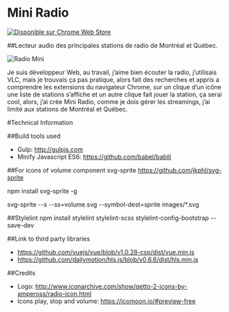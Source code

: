 # Mini Radio

[![Disponible sur Chrome Web Store](https://davland7.github.io/mini-radio/images/chrome-web-store.png)](https://chrome.google.com/webstore/detail/mini-radio/klcjochgjlcecbalpokmcldlfhngcnfh)

##Lecteur audio des principales stations de radio de Montréal et Québec.

![Radio Mini](https://davland7.github.io/mini-radio/images/screen.gif)

Je suis développeur Web, au travail, j’aime bien écouter la radio, j’utilisais VLC, mais je trouvais ça pas pratique, alors fait des recherches et appris a comprendre les extensions du navigateur Chrome, sur un clique d’un icône une liste de stations s’affiche et un autre clique fait jouer la station, ça serai cool, alors, j’ai crée Mini Radio, comme je dois gérer les streamings, j’ai limité aux stations de Montréal et Québec.

#Technical Information

##Build tools used
- Gulp:  http://gulpjs.com
- Minify Javascript ES6: https://github.com/babel/babili

##For icons of volume component
svg-sprite
https://github.com/jkphl/svg-sprite

npm install svg-sprite -g

svg-sprite --s --ss=volume.svg --symbol-dest=sprite images/*.svg


##Stylelint
npm install stylelint stylelint-scss stylelint-config-bootstrap --save-dev

##Link to third party libraries
- https://github.com/vuejs/vue/blob/v1.0.28-csp/dist/vue.min.js
- https://github.com/dailymotion/hls.js/blob/v0.6.6/dist/hls.min.js


##Credits
- Logo: http://www.iconarchive.com/show/qetto-2-icons-by-ampeross/radio-icon.html
- Icons play, stop and volume: https://icomoon.io/#preview-free
